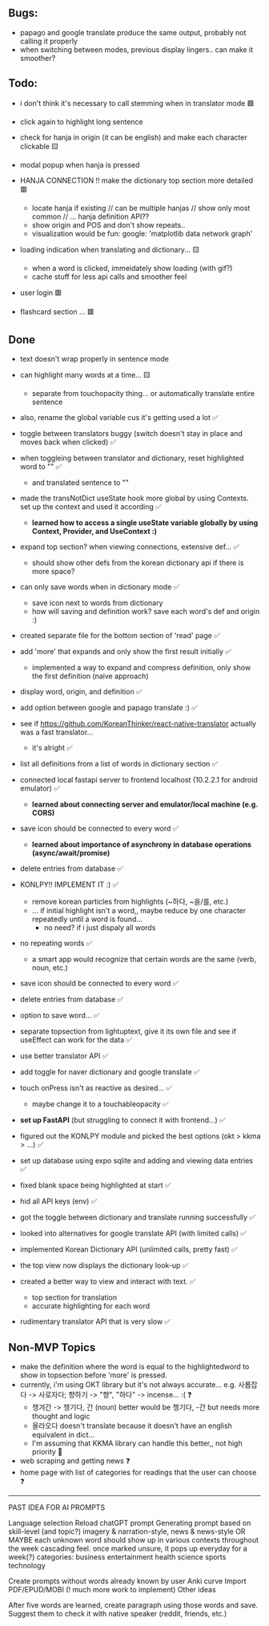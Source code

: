 ## Bugs:
- papago and google translate produce the same output, probably not calling it properly
- when switching between modes, previous display lingers.. can make it smoother?

## Todo:

- i don't think it's necessary to call stemming when in translator mode 🟩
- click again to highlight long sentence

- check for hanja in origin (it can be english) and make each character clickable 🟨 
- modal popup when hanja is pressed
- HANJA CONNECTION !! make the dictionary top section more detailed 🟥
    - locate hanja if existing
    // can be multiple hanjas
    // show only most common
    // ... hanja definition API?? 
    - show origin and POS and don't show repeats..
    - visualization would be fun: google: 'matplotlib data network graph'

- loading indication when translating and dictionary... 🟨
    - when a word is clicked, immeidately show loading (with gif?)
    - cache stuff for less api calls and smoother feel

- user login 🟥

- flashcard section ... 🟥

## Done

- text doesn't wrap properly in sentence mode
- can highlight many words at a time... 🟨
    - separate from touchopacity thing... or automatically translate entire sentence

- also, rename the global variable cus it's getting used a lot ✅
- toggle between translators buggy (switch doesn't stay in place and moves back when clicked) ✅
- when toggleing between translator and dictionary, reset highlighted word to "" ✅
    - and translated sentence to ""

- made the transNotDict useState hook more global by using Contexts. set up the context and used it according ✅
    - **learned how to access a single useState variable globally by using Context, Provider, and UseContext :)**

- expand top section? when viewing connections, extensive def... ✅
    - should show other defs from the korean dictionary api if there is more space?
- can only save words when in dictionary mode ✅
    - save icon next to words from dictionary
    - how will saving and definition work? save each word's def and origin :)

- created separate file for the bottom section of 'read' page ✅ 

- add 'more' that expands and only show the first result initially ✅ 
    - implemented a way to expand and compress definition, only show the first definition (naive approach)

- display word, origin, and definition ✅ 
- add option between google and papago translate :) ✅ 

- see if https://github.com/KoreanThinker/react-native-translator actually was a fast translator...
    - it's alright ✅ 

- list all definitions from a list of words in dictionary section ✅

- connected local fastapi server to frontend localhost (10.2.2.1 for android emulator) ✅
    - **learned about connecting server and emulator/local machine (e.g. CORS)**

- save icon should be connected to every word ✅
    - **learned about importance of asynchrony in database operations (async/await/promise)**  
- delete entries from database ✅
    
- KONLPY!! IMPLEMENT IT :) ✅
    - remove korean particles from highlights (~하다, ~을/를, etc.) 
    - ... if initial highlight isn't a word,, maybe reduce by one character repeatedly until a word is found... 
        - no need? if i just dispaly all words
- no repeating words ✅
     - a smart app would recognize that certain words are the same (verb, noun, etc.)
- save icon should be connected to every word ✅
- delete entries from database ✅

- option to save word... ✅
- separate topsection from lightuptext, give it its own file and see if useEffect can work for the data ✅
- use better translator API ✅
- add toggle for naver dictionary and google translate ✅

- touch onPress isn't as reactive as desired... ✅
    - maybe change it to a touchableopacity ✅
    
- **set up FastAPI** (but struggling to connect it with frontend...) ✅
- figured out the KONLPY module and picked the best options (okt > kkma > ...) ✅

- set up database using expo sqlite and adding and viewing data entries ✅

- fixed blank space being highlighted at start ✅
- hid all API keys (env) ✅
- got the toggle between dictionary and translate running successfully ✅
- looked into alternatives for google translate API (with limited calls) ✅
- implemented Korean Dictionary API (unlimited calls, pretty fast) ✅
- the top view now displays the dictionary look-up ✅

- created a better way to view and interact with text. ✅
    - top section for translation
    - accurate highlighting for each word
- rudimentary translator API that is very slow ✅

## Non-MVP Topics

- make the definition where the word is equal to the highlightedword to show in topsection before 'more' is pressed.
- currently, i'm using OKT library but it's not always accurate... e.g. 사롭잡다 -> 사로자다; 향하기 -> "향", "하다" -> incense... :( ❓
    - 챙겨간 -> 챙기다, 간 (noun) better would be 챙기다, -간 but needs more thought and logic
    - 올라오다 doesn't translate because it doesn't have an english equivalent in dict...
    - I'm assuming that KKMA library can handle this better,, not high priority 🧨
- web scraping and getting news ❓
- home page with list of categories for readings that the user can choose ❓


--------

PAST IDEA FOR AI PROMPTS

Language selection
Reload chatGPT prompt
Generating prompt based on skill-level (and topic?)
imagery & narration-style, news & news-style
OR MAYBE each unknown word should show up in various contexts throughout the week
cascading feel. once marked unsure, it pops up everyday for a week(?)
categories: business entertainment health science sports technology

Create prompts without words already known by user
Anki curve
Import PDF/EPUD/MOBI (! much more work to implement)
Other ideas

After five words are learned, create paragraph using those words and save. Suggest them to check it with native speaker (reddit, friends, etc.)